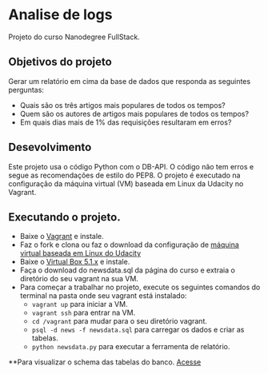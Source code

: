 # Analise de logs
Projeto do curso Nanodegree FullStack.

## Objetivos do projeto
Gerar um relatório em cima da base de dados que responda as seguintes perguntas:
- Quais são os três artigos mais populares de todos os tempos?
- Quem são os autores de artigos mais populares de todos os tempos?
- Em quais dias mais de 1% das requisições resultaram em erros?

## Desevolvimento
Este projeto usa o código Python com o DB-API. O código não tem erros e segue as recomendações de estilo do PEP8. O projeto é executado na configuração da máquina virtual (VM) baseada em Linux da Udacity no Vagrant.

## Executando o projeto.
- Baixe o [Vagrant](https://www.vagrantup.com/downloads.html) e instale.
- Faz o fork e clona ou faz o download da configuração de [máquina virtual baseada em Linux do Udacity](https://github.com/udacity/fullstack-nanodegree-vm)
- Baixe o [Virtual Box 5.1.x](https://www.virtualbox.org/wiki/Download_Old_Builds_5_1) e instale.
- Faça o download do newsdata.sql da página do curso e extraia o diretório do seu vagrant na sua VM.
- Para começar a trabalhar no projeto, execute os seguintes comandos do terminal na pasta onde seu vagrant está instalado:
    - ```vagrant up``` para iniciar a VM.
    - ```vagrant ssh``` para entrar na VM.
    - ```cd /vagrant``` para mudar para o seu diretório vagrant.
    - ```psql -d news -f newsdata.sql``` para carregar os dados e criar as tabelas.
    - ```python newsdata.py``` para executar a ferramenta de relatório.

**Para visualizar o schema das tabelas do banco. [Acesse](./info_tables.md)